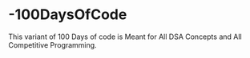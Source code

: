 # -100DaysOfCode
This variant of 100 Days of code is Meant for All DSA Concepts and All Competitive Programming.  
